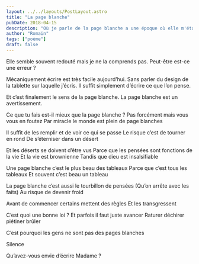 ```yaml
---
layout: ../../layouts/PostLayout.astro
title: "La page blanche"
pubDate: 2018-04-15
description: "Où je parle de la page blanche a une époque où elle m'était inconnue"
author: "Romain"
tags: ["poème"]
draft: false
---
```


Elle semble souvent redouté mais je ne la comprends pas. Peut-être est-ce une erreur ?

Mécaniquement écrire est très facile aujourd’hui. Sans parler du design de la tablette sur laquelle j’écris. Il suffit simplement d’écrire ce que l’on pense.

Et c’est finalement le sens de la page blanche.
La page blanche est un avertissement.

Ce que tu fais est-il mieux que la page blanche ?
Pas forcément mais vous vous en foutez
Par miracle le monde est plein de page blanches

Il suffit de les remplir et de voir ce qui se passe
Le risque c’est de tourner en rond
De s’éterniser dans un désert

Et les déserts se doivent d’être vus
Parce que les pensées sont fonctions de la vie
Et la vie est brownienne
Tandis que dieu est insalsifiable

Une page blanche c’est le plus beau des tableaux
Parce que c’est tous les tableaux
Et souvent c’est beau un tableau

La page blanche c’est aussi le tourbillon de pensées
(Qu’on arrête avec les faits)
Au risque de devenir froid

Avant de commencer certains mettent des règles
Et les transgressent

C’est quoi une bonne loi ?
Et parfois il faut juste avancer
Raturer déchirer piétiner brûler

C’est pourquoi les gens ne sont pas des pages blanches

Silence

Qu’avez-vous envie d’écrire Madame ?
